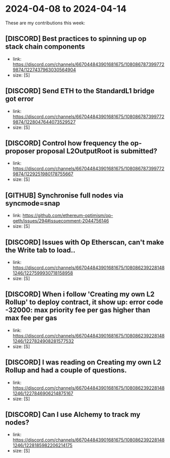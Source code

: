 # 2024-04-08 to 2024-04-14

These are my contributions this week:

## [DISCORD] Best practices to spinning up op stack chain components

- link: https://discord.com/channels/667044843901681675/1080867873997729874/1227437963030564904
- size: [S]

## [DISCORD] Send ETH to the StandardL1 bridge got error

- link: https://discord.com/channels/667044843901681675/1080867873997729874/1228047644073529527
- size: [S]

## [DISCORD] Control how frequency the op-proposer proposal L2OutputRoot is submitted? 

- link: https://discord.com/channels/667044843901681675/1080867873997729874/1229251980178755667
- size: [S]

## [GITHUB] Synchronise full nodes via syncmode=snap

- link: https://github.com/ethereum-optimism/op-geth/issues/294#issuecomment-2044756146
- size: [S]

## [DISCORD] Issues with Op Etherscan, can't make the Write tab to load.. 

- link: https://discord.com/channels/667044843901681675/1080862392281481246/1227599930718158958
- size: [S]

## [DISCORD] When i follow 'Creating my own L2 Rollup' to deploy contract, it show up: error code -32000: max priority fee per gas higher than max fee per gas

- link: https://discord.com/channels/667044843901681675/1080862392281481246/1227824908281577532
- size: [S]

## [DISCORD] I was reading on Creating my own L2 Rollup and had a couple of questions.

- link: https://discord.com/channels/667044843901681675/1080862392281481246/1227846906214875167
- size: [S]

## [DISCORD] Can I use Alchemy to track my nodes?

- link: https://discord.com/channels/667044843901681675/1080862392281481246/1228185982206214175
- size: [S]
